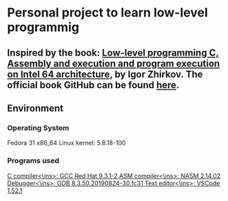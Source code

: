 # Personal project to learn low-level programmig
Inspired by the book: [Low-level programming C, Assembly and execution and program execution on Intel 64 architecture](https://www.apress.com/br/book/9781484224021), by Igor Zhirkov.
The official book GitHub can be found [here](https://github.com/Apress/low-level-programming).
---
## Environment

### Operating System
Fedora 31 x86_64
Linux kernel: 5.8.18-100

### Programs used
<ins>C compiler<\ins>: GCC Red Hat 9.3.1-2
<ins>ASM compiler<\ins>: NASM 2.14.02
<ins>Debugger<\ins>: GDB 8.3.50.20190824-30.fc31
<ins>Text editor<\ins>: VSCode 1.52.1



